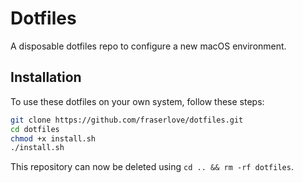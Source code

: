 # Dotfiles
A disposable dotfiles repo to configure a new macOS environment.

## Installation
To use these dotfiles on your own system, follow these steps:
```sh
git clone https://github.com/fraserlove/dotfiles.git
cd dotfiles
chmod +x install.sh
./install.sh
```
This repository can now be deleted using `cd .. && rm -rf dotfiles`.
